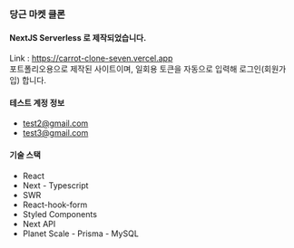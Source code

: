 ### 당근 마켓 클론

#### NextJS Serverless 로 제작되었습니다.
Link : https://carrot-clone-seven.vercel.app <br>
포트폴리오용으로 제작된 사이트이며,
일회용 토큰을 자동으로 입력해 로그인(회원가입) 합니다.

#### 테스트 계정 정보
* test2@gmail.com
* test3@gmail.com


#### 기술 스택
* React
* Next - Typescript
* SWR
* React-hook-form
* Styled Components
* Next API
* Planet Scale - Prisma - MySQL
